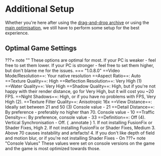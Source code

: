 # Additional Setup
Whether you're here after using the [drag-and-drop archive](drag-and-drop-archive.md) or using the [main optimisation](main-optimisation.md), we still have to perform some setup for the best experience.

## Optimal Game Settings
???+ note ""
    These options are optimal for most. If your PC is weaker - feel free to set them lower. If your PC is stronger - feel free to set them higher, but don't blame me for the issues.
=== "1.0.8.0"
    ==Video Mode/Resolution==: Your native resolution
    ==Aspect Ratio==: Auto
    ==Texture Quality==: High
    ==Reflection Resolution==: Very High (1)
    ==Water Quality==: Very High
    ==Shadow Quality==: High, but if you're not happy with their render distance, go for Very High, but it will cost you ~20 FPS.
    ==Night Shadows==: High, or if you have no problems with FPS, Very High (2).
    ==Texture Filter Quality==: Anisotropic 16x
    ==View Distance==: Ideally set between 21 and 50 (3) Console value - 21
    ==Detail Distance==: By preference - preferably no higher than 70. Console value - 10
    ==Traffic Density==: By preference, console value - 33
    ==Definition==: Off (4).
    Vertical Synchronisation - Off.
    { .annotate }
    1. If not installing FusionFix or Shader Fixes, High
    2. If not installing FusionFix or Shader Fixes, Medium
    3. Above 70 causes instability and artefacts!
    4. If you don't like depth of field and motion blur, or if you're not installing Shader Fixes - On
    ???+ note "Console Values"
        These values were set on console versions on the game and the game is most optimized towards those.